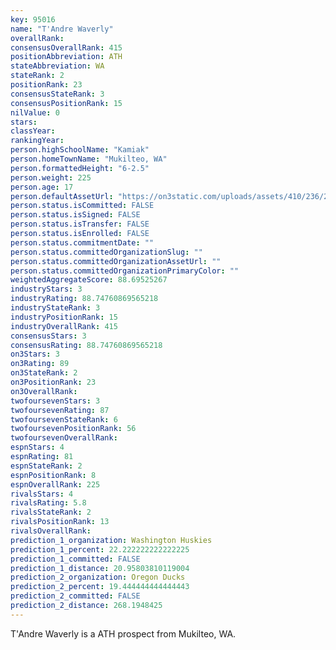 ```yaml
---
key: 95016
name: "T'Andre Waverly"
overallRank: 
consensusOverallRank: 415
positionAbbreviation: ATH
stateAbbreviation: WA
stateRank: 2
positionRank: 23
consensusStateRank: 3
consensusPositionRank: 15
nilValue: 0
stars: 
classYear: 
rankingYear: 
person.highSchoolName: "Kamiak"
person.homeTownName: "Mukilteo, WA"
person.formattedHeight: "6-2.5"
person.weight: 225
person.age: 17
person.defaultAssetUrl: "https://on3static.com/uploads/assets/410/236/236410.png"
person.status.isCommitted: FALSE
person.status.isSigned: FALSE
person.status.isTransfer: FALSE
person.status.isEnrolled: FALSE
person.status.commitmentDate: ""
person.status.committedOrganizationSlug: ""
person.status.committedOrganizationAssetUrl: ""
person.status.committedOrganizationPrimaryColor: ""
weightedAggregateScore: 88.69525267
industryStars: 3
industryRating: 88.74760869565218
industryStateRank: 3
industryPositionRank: 15
industryOverallRank: 415
consensusStars: 3
consensusRating: 88.74760869565218
on3Stars: 3
on3Rating: 89
on3StateRank: 2
on3PositionRank: 23
on3OverallRank: 
twofoursevenStars: 3
twofoursevenRating: 87
twofoursevenStateRank: 6
twofoursevenPositionRank: 56
twofoursevenOverallRank: 
espnStars: 4
espnRating: 81
espnStateRank: 2
espnPositionRank: 8
espnOverallRank: 225
rivalsStars: 4
rivalsRating: 5.8
rivalsStateRank: 2
rivalsPositionRank: 13
rivalsOverallRank: 
prediction_1_organization: Washington Huskies
prediction_1_percent: 22.222222222222225
prediction_1_committed: FALSE
prediction_1_distance: 20.95803810119004
prediction_2_organization: Oregon Ducks
prediction_2_percent: 19.444444444444443
prediction_2_committed: FALSE
prediction_2_distance: 268.1948425
---
```

T'Andre Waverly is a ATH prospect from Mukilteo, WA.